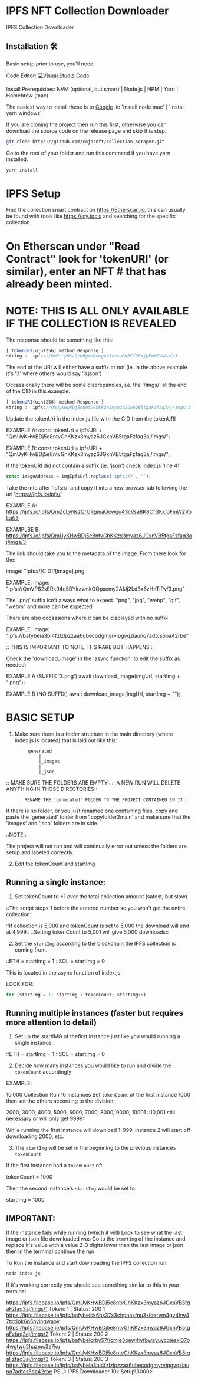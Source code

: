 # IPFS NFT Collection Downloader
IPFS Collection Downloader


## Installation 🛠️

Basic setup prior to use, you'll need: 

Code Editor:
[💻Visual Studio Code](https://code.visualstudio.com/download)

Install Prerequisites: 
NVM (optional, but smart) | Node.js | NPM | Yarn | Homebrew (mac)

The easiest way to install these is to [Google](https://google.com)
.ie 'Install node mac' | 'Install yarn windows'

If you are cloning the project then run this first, otherwise you can download the source code on the release page and skip this step.

```sh
git clone https://github.com/cojacnft/collection-scraper.git
```

Go to the root of your folder and run this command if you have yarn installed.

```sh
yarn install
```

# IPFS Setup

Find the collection smart contract on https://Etherscan.io, this can usually be found with tools like https://icy.tools and searching for the specific collection.

On Etherscan under "Read Contract" look for 'tokenURI' (or similar), enter an NFT # that has already been minted.
==============================================================
NOTE: THIS IS ALL ONLY AVAILABLE IF THE COLLECTION IS REVEALED
==============================================================

The response should be something like this:

```js
[ tokenURI(uint256) method Response ]
string :  ipfs://QmZcLyNszQrURgmaQowgu43cVsa8K8CfGKxjpFmW2VoLaf/3
```

The end of the URI will either have a suffix or not (ie. in the above example it's '3' where others would say '3.json')

Occassionally there will be some discrepancies, i.e. the '/imgs/' at the end of the CID in this example:

```js
[ tokenURI(uint256) method Response ]
string :  ipfs://QmUyKHwBDj5e8ntvGhKKzx3myaz6JGxnVB5tgaFzfaq3aj/imgs/3
```
Update the tokenUri in the index.js file with the CID from the tokenURI

EXAMPLE A:
const tokenUri = ipfsURI + "QmUyKHwBDj5e8ntvGhKKzx3myaz6JGxnVB5tgaFzfaq3aj/imgs/";

EXAMPLE B:
const tokenUri = ipfsURI + "QmUyKHwBDj5e8ntvGhKKzx3myaz6JGxnVB5tgaFzfaq3aj/imgs/";


If the tokenURI did not contain a suffix (ie. 'json') check index.js 'line 41'

```js
const imageAddress = imgIpfsUrl.replace('ipfs://', '');
```

Take the info after 'ipfs://' and copy it into a new browser tab following the url 'https://ipfs.io/ipfs/'

EXAMPLE A:
https://ipfs.io/ipfs/QmZcLyNszQrURgmaQowgu43cVsa8K8CfGKxjpFmW2VoLaf/3

EXAMPLBE B:
https://ipfs.io/ipfs/QmUyKHwBDj5e8ntvGhKKzx3myaz6JGxnVB5tgaFzfaq3aj/imgs/3

The link should take you to the metadata of the image. From there look for the:

image: "ipfs://[CID]/[image].png

EXAMPLE: image:	"ipfs://QmVP82xERk94q5BYkzvmkQQpxomy2AfJj2Ld3x6zHhTiPv/3.png"

The '.png' suffix isn't always what to expect. "png", "jpg", "webp", "gif", "webm" and more can be expected

There are also occassions where it can be displayed with no suffix

EXAMPLE: image:	"ipfs://bafybeia3bl4fzlzlpzzaa6ubecodgmyrvipgvqzlaunq7adtcs5oa42rbe"

:: THIS IS IMPORTANT TO NOTE, IT'S RARE BUT HAPPENS ::

Check the 'download_image' in the 'async function' to edit the suffix as needed:

EXAMPLE A (SUFFIX '3.png')
await download_image(imgUrl, startImg + ".png");

EXAMPLE B (NO SUFFIX)
await download_image(imgUrl, startImg + "");


# BASIC SETUP

1. Make sure there is a folder structure in the main directory (where index.js is located) that is laid out like this:

            generated
                |
                |_images
                |
                |_json

:: MAKE SURE THE FOLDERS ARE EMPTY::
:: A NEW RUN WILL DELETE ANYTHING IN THOSE DIRECTORIES::

        :: RENAME THE 'generated' FOLDER TO THE PROJECT CONTAINED IN IT::

If there is no folder, or you just renamed one containing files, copy and paste the 'generated' folder from '.copyfolder2main' and make sure that the 'images' and 'json' folders are in side.

::NOTE::

The project will not run and will continually error out unless the folders are setup and labeled correctly.


2. Edit the tokenCount and startImg

## Running a single instance:

1. Set tokenCount to +1 over the total collection amount (safest, but slow)

::The script stops 1 before the entered number so you won't get the entire collection::
            
::If collection is 5,000 and tokenCount is set to 5,000 the download will end at 4,999::
::Setting tokenCount to 5,001 will give 5,000 downloads::

2. Set the `startImg` according to the blockchain the IPFS collection is coming from.

::ETH = startImg = 1
::SOL = startImg = 0
            
This is located in the async function of index.js

LOOK FOR:
```js                       
for (startImg = 1; startImg < tokenCount; startImg++)
```

## Running multiple instances (faster but requires more attention to detail)

1. Set up the startIMG of thefirst instance just like you would running a single instance.

::ETH = startImg = 1
::SOL = startImg = 0
        
2. Decide how many instances you would like to run and divide the `tokenCount` accordingly

EXAMPLE:
            
10,000 Collection
Run 10 Instances
Set `tokenCount` of the first instance 1000 then set the others according to the division:
                
2000, 3000, 4000, 5000, 6000, 7000, 8000, 9000, 10001
::10,001 still necessary or will only get 9999::

While running the first instance will download 1-999, instance 2 will start off downloading 2000, etc.

3. The `startImg` will be set in the beginning to the previous instances `tokenCount`
                
If the first instance had a `tokenCount` of:

tokenCount = 1000

Then the second instance's `startImg` would be set to:

startImg = 1000

## IMPORTANT: 

If the instance fails while running (which it will)
Look to see what the last image or json file downloaded was
Go to the `startImg` of the instance and replace it's value
with a value 2-3 digits lower than the last image or json
then in the terminal continue the run


To Run the instance and start downloading the IPFS collection run:

```sh
node index.js
```

If it's working correctly you should see something similar to this in your terminal

https://ipfs.filebase.io/ipfs/QmUyKHwBDj5e8ntvGhKKzx3myaz6JGxnVB5tgaFzfaq3aj/imgs/1
Token: 1 | Status: 200
1 https://ipfs.filebase.io/ipfs/bafybeick6bs37x3chpnakfnu3xloervm4gv4hw47txcipk6p5nyingwaoy
https://ipfs.filebase.io/ipfs/QmUyKHwBDj5e8ntvGhKKzx3myaz6JGxnVB5tgaFzfaq3aj/imgs/2
Token: 2 | Status: 200
2 https://ipfs.filebase.io/ipfs/bafybeicrby57ficmje3oew4wfbwayuycqiesxi37o4wgtwu2hazmc3z7ku
https://ipfs.filebase.io/ipfs/QmUyKHwBDj5e8ntvGhKKzx3myaz6JGxnVB5tgaFzfaq3aj/imgs/3
Token: 3 | Status: 200
3 https://ipfs.filebase.io/ipfs/bafybeia3bl4fzlzlpzzaa6ubecodgmyrvipgvqzlaunq7adtcs5oa42rbe
PS J:\.IPFS Downloader 10k Setup\3000>

